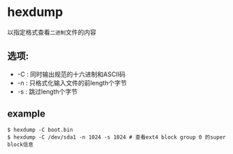 # hexdump
以指定格式查看`二进制`文件的内容

## 选项:
- -C : 同时输出规范的十六进制和ASCII码
- -n <length> : 只格式化输入文件的前length个字节
- -s <length> : 跳过length个字节

## example
```
$ hexdump -C boot.bin
$ hexdump -C /dev/sda1 -n 1024 -s 1024 # 查看ext4 block group 0 的super block信息
```